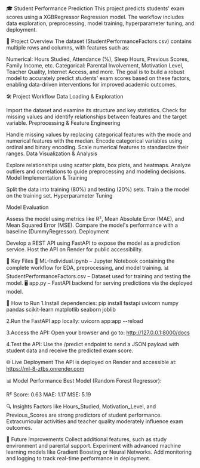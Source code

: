 🎓 Student Performance Prediction
This project predicts students' exam scores using a XGBRegressor Regression model. The workflow includes data exploration, preprocessing, model training, hyperparameter tuning, and deployment.

📌 Project Overview
The dataset (StudentPerformanceFactors.csv) contains multiple rows and columns, with features such as:

Numerical: Hours Studied, Attendance (%), Sleep Hours, Previous Scores, Family Income, etc.
Categorical: Parental Involvement, Motivation Level, Teacher Quality, Internet Access, and more.
The goal is to build a robust model to accurately predict students' exam scores based on these factors, enabling data-driven interventions for improved academic outcomes.

🛠 Project Workflow
Data Loading & Exploration

Import the dataset and examine its structure and key statistics.
Check for missing values and identify relationships between features and the target variable.
Preprocessing & Feature Engineering

Handle missing values by replacing categorical features with the mode and numerical features with the median.
Encode categorical variables using ordinal and binary encoding.
Scale numerical features to standardize their ranges.
Data Visualization & Analysis

Explore relationships using scatter plots, box plots, and heatmaps.
Analyze outliers and correlations to guide preprocessing and modeling decisions.
Model Implementation & Training

Split the data into training (80%) and testing (20%) sets.
Train a the model on the training set.
Hyperparameter Tuning

Model Evaluation

Assess the model using metrics like R², Mean Absolute Error (MAE), and Mean Squared Error (MSE).
Compare the model's performance with a baseline (DummyRegressor).
Deployment

Develop a REST API using FastAPI to expose the model as a prediction service.
Host the API on Render for public accessibility.

📂 Key Files
📜 ML-Individual.ipynb – Jupyter Notebook containing the complete workflow for EDA, preprocessing, and model training.
📊 StudentPerformanceFactors.csv – Dataset used for training and testing the model.
🖥 app.py – FastAPI backend for serving predictions via the deployed model.

🚀 How to Run
1.Install dependencies:
pip install fastapi uvicorn numpy pandas scikit-learn matplotlib seaborn joblib

2.Run the FastAPI app locally:
uvicorn app:app --reload

3.Access the API:
Open your browser and go to: http://127.0.0.1:8000/docs

4.Test the API:
Use the /predict endpoint to send a JSON payload with student data and receive the predicted exam score.

🌐 Live Deployment
The API is deployed on Render and accessible at:
https://ml-8-ztbs.onrender.com

📊 Model Performance
Best Model (Random Forest Regressor):

R² Score: 0.63
MAE: 1.17
MSE: 5.19

🔍 Insights
Factors like Hours_Studied, Motivation_Level, and Previous_Scores are strong predictors of student performance.
Extracurricular activities and teacher quality moderately influence exam outcomes.

🚀 Future Improvements
Collect additional features, such as study environment and parental support.
Experiment with advanced machine learning models like Gradient Boosting or Neural Networks.
Add monitoring and logging to track real-time performance in deployment.
